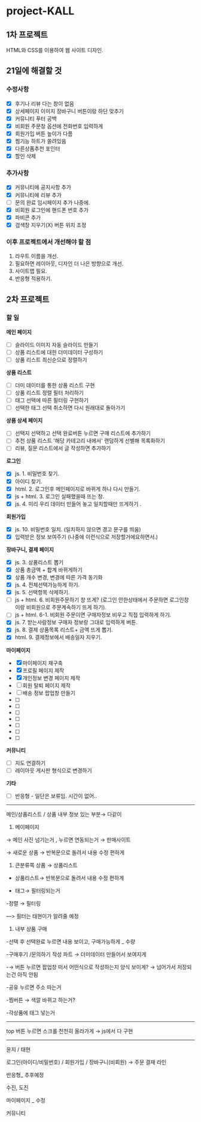 # project-KALL
## 1차 프로젝트
HTML와 CSS를 이용하여 웹 사이트 디자인.

## 21일에 해결할 것
### 수정사항
- [x] 후기나 리뷰 다는 창이 없음 
- [x] 상세페이지 이미지 장바구니 버튼이랑 하단 맞추기
- [x] 커뮤니티 푸터 공백
- [x] 비회원 주문창 옵션에 전화번호 입력하게 
- [x] 회원가입 버튼 높이가 다름 
- [x] 찜기능 하트가 쏠려있음 
- [x] 다른상품추천 포인터
- [x] 할인 삭제

### 추가사항
- [x] 커뮤니티에 공지사항 추가
- [x] 커뮤니티에 리뷰 추가
- [ ] 문의 완료 임시페이지 추가 나중에.
- [x] 비회원 로그인에 핸드폰 번호 추가
- [x] 파비콘 추가
- [x] 검색창 지우기(X) 버튼 위치 조정

### 이후 프로젝트에서 개선해야 할 점
1. 라우트 이름을 개선.
1. 필요하면 레이아웃, 디자인 더 나은 방향으로 개선.
1. 사이트맵 필요.
1. 반응형 적용하기.

## 2차 프로젝트
### 할 일
**메인 페이지**
- [ ] 슬라이드 이미지 자동 슬라이드 만들기
- [ ] 상품 리스트에 대한 더미데이터 구성하기
- [ ] 상품 리스트 최신순으로 정렬하기

**상품 리스트**
- [ ] 더미 데이터를 통한 상품 리스트 구현
- [ ] 상품 리스트 정렬 필터 처리하기
- [ ] 태그 선택에 따른 필터링 구현하기
- [ ] 선택한 태그 선택 취소하면 다시 원래대로 돌아가기

**상품 상세 페이지**
- [ ] 선택지 선택하고 선택 완료버튼 누르면 구매 리스트에 추가하기
- [ ] 추천 상품 리스트 '해당 카테고리 내에서' 랜덤하게 선별해 목록화하기
- [ ] 리뷰, 질문 리스트에서 글 작성하면 추가하기

**로그인**
- [x] js. 1. 비밀번호 찾기.
- [x] 아이디 찾기.
- [x] html. 2. 로그인후 메인페이지로  바뀌게 하나 다시 만들기.
- [x] js + html. 3. 로그인 실패했을때 뜨는 창.
- [x] js. 4. 미리 우리 데이터 만들어 놓고 일치할때만 뜨게하기 .

**회원가입**
- [x] js. 10. 비밀번호 일치. (일치하지 않으면 경고 문구를 띄움)
- [x] 입력받은 정보 보여주기 (나중에 이런식으로 저장할거에요하면서.)

**장바구니, 결제 페이지**
- [x] js. 3. 상품리스트 뽑기
- [x] 상품 총금액 + 합계 바뀌게하기
- [x] 상품 개수 변경, 변경에 따른 가격 동기화
- [x] js. 4. 전체선택가능하게 하기.
- [x] js. 5. 선택항목 삭제하기.
- [ ] js + html. 6. 비회원주문하기 창 뜨게? (로그인 안한상태에서 주문하면 로그인창 이랑 비회원으로 주문계속하기 뜨게 하기).
- [ ] js + html. 6-1. 비회원 주문이면 구매자정보 비우고 직접 입력하게 하기.
- [x] js. 7. 받는사람정보 구매자 정보랑 그대로 입력하게 버튼.
- [x] js. 8. 결제 상품목록 리스트+ 금액 뜨게 뽑기.
- [x] html. 9. 결제정보에서 배송일자 지우기.

**마이페이지**
- [x] 마이페이지 재구축
- [x] 프로필 페이지 제작
- [x] 개인정보 변경 페이지 제작
- [ ] 회원 탈퇴 페이지 제작
- [ ] 배송 정보 팝업창 만들기
- [ ]
- [ ]
- [ ]
- [ ]
- [ ]
- [ ]
- [ ]

**커뮤니티**
- [ ] 지도 연결하기
- [ ] 레이아웃 게시판 형식으로 변경하기

**기타**
- [ ] 반응형 - 일단은 보류임. 시간이 없어..

---

 메인/상품리스트 / 상품 내부 정보 있는 부분→ 다같이

1. 메이페이지

→ 메인 사진 넘기는거 , 누르면 연동되는거 → 판매사이트 

→ 새로운 상품 → 반복문으로 돌려서 내용 수정 편하게 

1. 큰분류쪽 상품 → 상품리스트

- 상품리스트→ 반복문으로 돌려서 내용 수정 편하게 

- 태그→ 필터링되는거 

-정렬 → 필터링

—> 필터는 태현이가 알려줄 예정

1. 내부 상품 구매 

-선택 후 선택완료 누르면 내용 보이고, 구매가능하게 _ 수량

-구매후기 /문의하기 작성 파트 → 더미데이터 만들어서 보여지게 

-→ 버튼 누르면 팝업창 떠서 어떤식으로 작성하는지 양식 보이게? → 넘어가서 저장되는건 아직 안됨

-공유 누르면 주소 따는거

-찜버튼 → 색깔 바뀌고 하는거?

-각상품에 태그 넣는거 

---

top 버튼 누르면 스크롤 천천히 올라가게 → js에서 다 구현

---

윤지 / 태현

로그인(아이디/비밀번호) / 회원가입 / 장바구니(비회원) → 주문 결재 라인

반응형_ 추후예정

수진, 도진

마이페이지 _ 수정

커뮤니티